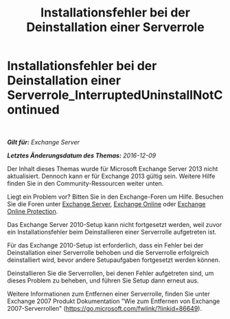 ﻿---
title: 'Installationsfehler bei der Deinstallation einer Serverrole'
TOCTitle: Installationsfehler bei der Deinstallation einer Serverrole_InterruptedUninstallNotContinued
ms:assetid: 187967b2-cb28-45d7-8858-2a083c1ebe58
ms:mtpsurl: https://technet.microsoft.com/de-de/library/ms.exch.setupreadiness.interrupteduninstallnotcontinued(v=EXCHG.150)
ms:contentKeyID: 50475174
ms.date: 05/22/2018
mtps_version: v=EXCHG.150
ms.translationtype: MT
---

# Installationsfehler bei der Deinstallation einer Serverrole\_InterruptedUninstallNotContinued

 

_**Gilt für:** Exchange Server_

_**Letztes Änderungsdatum des Themas:** 2016-12-09_

Der Inhalt dieses Themas wurde für Microsoft Exchange Server 2013 nicht aktualisiert. Dennoch kann er für Exchange 2013 gültig sein. Weitere Hilfe finden Sie in den Community-Ressourcen weiter unten.

Liegt ein Problem vor? Bitten Sie in den Exchange-Foren um Hilfe. Besuchen Sie die Foren unter [Exchange Server](https://go.microsoft.com/fwlink/p/?linkid=60612), [Exchange Online](https://go.microsoft.com/fwlink/p/?linkid=267542) oder [Exchange Online Protection](https://go.microsoft.com/fwlink/p/?linkid=285351).

Das Exchange Server 2010-Setup kann nicht fortgesetzt werden, weil zuvor ein Installationsfehler beim Deinstallieren einer Serverrolle aufgetreten ist.

Für das Exchange 2010-Setup ist erforderlich, dass ein Fehler bei der Deinstallation einer Serverrolle behoben und die Serverrolle erfolgreich deinstalliert wird, bevor andere Setupaufgaben fortgesetzt werden können.

Deinstallieren Sie die Serverrollen, bei denen Fehler aufgetreten sind, um dieses Problem zu beheben, und führen Sie Setup dann erneut aus.

Weitere Informationen zum Entfernen einer Serverrolle, finden Sie unter Exchange 2007 Produkt Dokumentation "Wie zum Entfernen von Exchange 2007-Serverrollen" (<https://go.microsoft.com/fwlink/?linkid=86649>).


